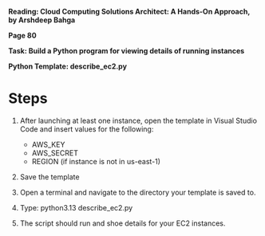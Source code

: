 **Reading: Cloud Computing Solutions Architect: A Hands-On Approach, by Arshdeep Bahga**

**Page 80**

**Task: Build a Python program for viewing details of running instances**

**Python Template: describe_ec2.py**

# Steps

1. After launching at least one instance, open the template in Visual Studio Code and insert values for the following:

   - AWS_KEY  
   - AWS_SECRET  
   - REGION (if instance is not in us-east-1)


2.  Save the template
3. Open a terminal and navigate to the directory your template is saved to.
4. Type: python3.13 describe_ec2.py
5. The script should run and shoe details for your EC2 instances.
